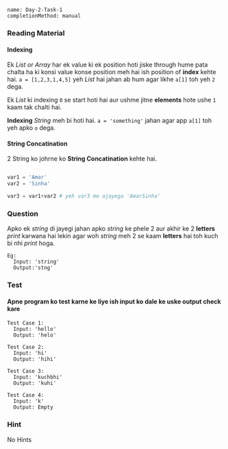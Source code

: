 ```ngMeta
name: Day-2-Task-1
completionMethod: manual
```

### Reading Material

#### Indexing
Ek *List or Array* har ek value ki ek position hoti jiske through hume pata chalta ha ki konsi value konse position meh hai ish position of **index** kehte hai.
`a = [1,2,3,1,4,5]` yeh *List* hai jahan ab hum agar likhe `a[1]` toh yeh `2` dega.

Ek *List* ki indexing `0` se start hoti hai aur ushme jitne **elements** hote ushe `1` kaam tak chalti hai.

**Indexing** *String* meh bi hoti hai.
`a = 'something'` jahan agar app `a[1]` toh yeh apko `o` dega.

#### String Concatination

2 String ko johrne ko **String Concatination** kehte hai.

```python

var1 = 'Amar'
var2 = 'Sinha'

var3 = var1+var2 # yeh var3 me ajayega 'AmarSinha'
```
### Question
Apko ek *string* di jayegi jahan apko *string* ke phele 2 aur akhir ke 2 **letters** *print* karwana hai lekin agar woh *string* meh 2 se kaam **letters** hai toh kuch bi nhi *print* hoga.

```
Eg:
  Input: 'string'
  Output:'stng'
```

### Test
#### Apne program ko test karne ke liye ish input ko dale ke uske output check kare


```
Test Case 1:
  Input: 'hello'
  Output: 'helo'

```

```
Test Case 2:
  Input: 'hi'
  Output: 'hihi'
```

```
Test Case 3:
  Input: 'kuchbhi'
  Output: 'kuhi'
```

```
Test Case 4:
  Input: 'k'
  Output: Empty
```

### Hint
No Hints
<!-- string ko add karte jao ek variable meh jishme `''` string ho. -->
